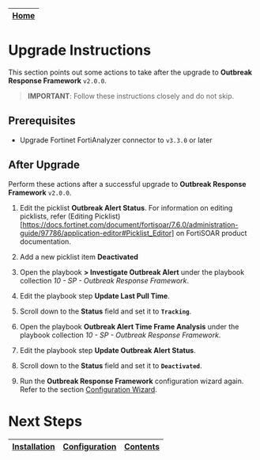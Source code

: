 | [Home](../README.md) |
|----------------------|

# Upgrade Instructions

This section points out some actions to take after the upgrade to **Outbreak Response Framework** `v2.0.0`.

> **IMPORTANT**: Follow these instructions closely and do not skip.

## Prerequisites

- Upgrade Fortinet FortiAnalyzer connector to `v3.3.0` or later

<!-- ## Before upgrade

 1. 
 
 2. 
 
 3.  -->

## After Upgrade

Perform these actions after a successful upgrade to **Outbreak Response Framework** `v2.0.0`.

1. Edit the picklist **Outbreak Alert Status**. For information on editing picklists, refer (Editing Picklist)[https://docs.fortinet.com/document/fortisoar/7.6.0/administration-guide/97786/application-editor#Picklist_Editor] on FortiSOAR product documentation.

2. Add a new picklist item **Deactivated**

3. Open the playbook **> Investigate Outbreak Alert** under the playbook collection *10 - SP - Outbreak Response Framework*.

4. Edit the playbook step **Update Last Pull Time**.

5. Scroll down to the **Status** field and set it to **`Tracking`**.

3. Open the playbook **Outbreak Alert Time Frame Analysis** under the playbook collection *10 - SP - Outbreak Response Framework*.

4. Edit the playbook step **Update Outbreak Alert Status**.

5. Scroll down to the **Status** field and set it to **`Deactivated`**.

6. Run the **Outbreak Response Framework** configuration wizard again. Refer to the section [Configuration Wizard](./setup.md#setup-outbreak-response-framework-on-fortisoar).

# Next Steps

| [Installation](./setup.md#installation) | [Configuration](./setup.md#configuration) | [Contents](./contents.md) |
|-----------------------------------------|-------------------------------------------|---------------------------|